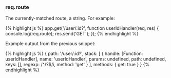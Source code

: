 <h3 id='req.route'>req.route</h3>

The currently-matched route, a string.  For example:

{% highlight js %}
app.get('/user/:id?', function userIdHandler(req, res) {
  console.log(req.route);
  res.send('GET');
});
{% endhighlight %}

Example output from the previous snippet:

{% highlight js %}
{ path: '/user/:id?',
  stack:
   [ { handle: [Function: userIdHandler],
       name: 'userIdHandler',
       params: undefined,
       path: undefined,
       keys: [],
       regexp: /^\/?$/i,
       method: 'get' } ],
  methods: { get: true } }
{% endhighlight %}
